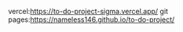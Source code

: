 vercel:https://to-do-project-sigma.vercel.app/
git pages:https://nameless146.github.io/to-do-project/
